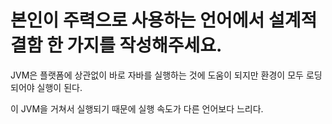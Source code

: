 # 본인이 주력으로 사용하는 언어에서 설계적 결함 한 가지를 작성해주세요.

JVM은 플랫폼에 상관없이 바로 자바를 실행하는 것에 도움이 되지만 환경이 모두 로딩되어야 실행이 된다.

이 JVM을 거쳐서 실행되기 때문에 실행 속도가 다른 언어보다 느리다.
